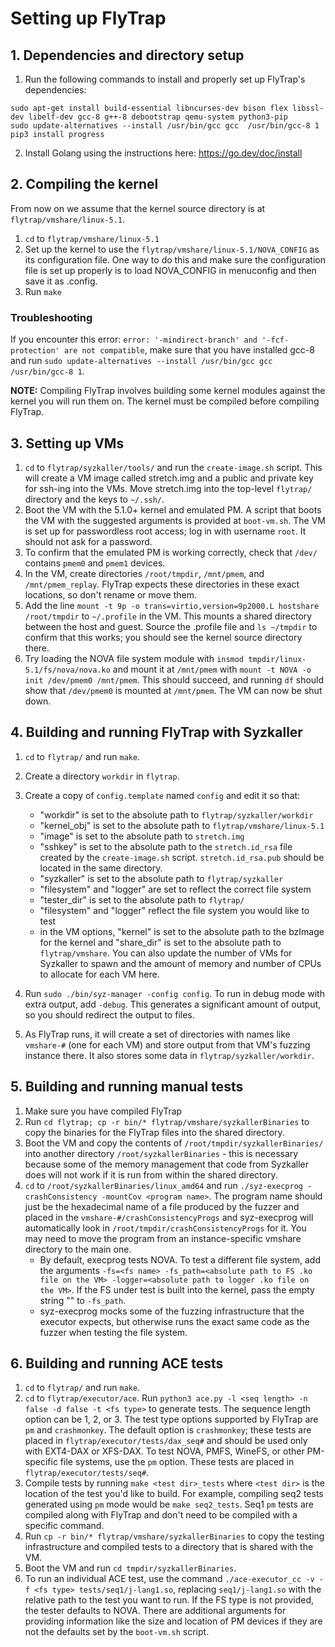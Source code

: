 # Setting up FlyTrap

## 1. Dependencies and directory setup
1. Run the following commands to install and properly set up FlyTrap's dependencies:
```
sudo apt-get install build-essential libncurses-dev bison flex libssl-dev libelf-dev gcc-8 g++-8 debootstrap qemu-system python3-pip 
sudo update-alternatives --install /usr/bin/gcc gcc  /usr/bin/gcc-8 1
pip3 install progress
```
2. Install Golang using the instructions here: https://go.dev/doc/install

## 2. Compiling the kernel
From now on we assume that the kernel source directory is at `flytrap/vmshare/linux-5.1`.
1. `cd` to `flytrap/vmshare/linux-5.1`
2. Set up the kernel to use the `flytrap/vmshare/linux-5.1/NOVA_CONFIG` as its configuration file. One way to do this and make sure the configuration file is set up properly is to load NOVA_CONFIG in menuconfig and then save it as .config. 
3. Run `make`

### Troubleshooting

If you encounter this error: `error: '-mindirect-branch' and '-fcf-protection' are not compatible`, make sure that you have installed gcc-8 and run `sudo update-alternatives --install /usr/bin/gcc gcc  /usr/bin/gcc-8 1`.

**NOTE:** Compiling FlyTrap involves building some kernel modules against the kernel you will run them on. The kernel must be compiled before compiling FlyTrap.

## 3. Setting up VMs
1. `cd` to `flytrap/syzkaller/tools/` and run the `create-image.sh` script. This will create a VM image called stretch.img and a public and private key for ssh-ing into the VMs. Move stretch.img into the top-level `flytrap/` directory and the keys to `~/.ssh/`. 
2. Boot the VM with the 5.1.0+ kernel and emulated PM. A script that boots the VM with the suggested arguments is provided at `boot-vm.sh`. The VM is set up for passwordless root access; log in with username `root`. It should not ask for a password.
3. To confirm that the emulated PM is working correctly, check that `/dev/` contains `pmem0` and `pmem1` devices. 
4. In the VM, create directories `/root/tmpdir`, `/mnt/pmem`, and `/mnt/pmem_replay`. FlyTrap expects these directories in these exact locations, so don't rename or move them. 
5. Add the line `mount -t 9p -o trans=virtio,version=9p2000.L hostshare /root/tmpdir` to `~/.profile` in the VM. This mounts a shared directory between the host and guest. Source the .profile file and `ls ~/tmpdir` to confirm that this works; you should see the kernel source directory there. 
6. Try loading the NOVA file system module with `insmod tmpdir/linux-5.1/fs/nova/nova.ko` and mount it at `/mnt/pmem` with `mount -t NOVA -o init /dev/pmem0 /mnt/pmem`. This should succeed, and running `df` should show that `/dev/pmem0` is mounted at `/mnt/pmem`. The VM can now be shut down.

## 4. Building and running FlyTrap with Syzkaller
1. `cd` to `flytrap/` and run `make`.
2. Create a directory `workdir` in `flytrap`.
3. Create a copy of `config.template` named `config` and edit it so that:

    - "workdir" is set to the absolute path to `flytrap/syzkaller/workdir`
    - "kernel_obj" is set to the absolute path to `flytrap/vmshare/linux-5.1`
    - "image" is set to the absolute path to `stretch.img`
    - "sshkey" is set to the absolute path to the `stretch.id_rsa` file created by the `create-image.sh` script. `stretch.id_rsa.pub` should be located in the same directory.
    - "syzkaller" is set to the absolute path to `flytrap/syzkaller`
    - "filesystem" and "logger" are set to reflect the correct file system
    - "tester_dir" is set to the absolute path to `flytrap/`
    - "filesystem" and "logger" reflect the file system you would like to test
    - in the VM options, "kernel" is set to the absolute path to the bzImage for the kernel and "share_dir" is set to the absolute path to `flytrap/vmshare`. You can also update the number of VMs for Syzkaller to spawn and the amount of memory and number of CPUs to allocate for each VM here.
4. Run `sudo ./bin/syz-manager -config config`. To run in debug mode with extra output, add `-debug`. This generates a significant amount of output, so you should redirect the output to files.
5. As FlyTrap runs, it will create a set of directories with names like `vmshare-#` (one for each VM) and store output from that VM's fuzzing instance there. It also stores some data in `flytrap/syzkaller/workdir`.

## 5. Building and running manual tests

1. Make sure you have compiled FlyTrap
2. Run `cd flytrap; cp -r bin/* flytrap/vmshare/syzkallerBinaries` to copy the binaries for the FlyTrap files into the shared directory. 
3. Boot the VM and copy the contents of `/root/tmpdir/syzkallerBinaries/` into another directory `/root/syzkallerBinaries` - this is necessary because some of the memory management that code from Syzkaller does will not work if it is run from within the shared directory. 
4. `cd` to `/root/syzkallerBinaries/linux_amd64` and run `./syz-execprog -crashConsistency -mountCov <program name>`. The program name should just be the hexadecimal name of a file produced by the fuzzer and placed in the `vmshare-#/crashConsistencyProgs` and syz-execprog will automatically look in `/root/tmpdir/crashConsistencyProgs` for it. You may need to move the program from an instance-specific vmshare directory to the main one. 
    - By default, execprog tests NOVA. To test a different file system, add the arguments `-fs=<fs name> -fs_path=<absolute path to FS .ko file on the VM> -logger=<absolute path to logger .ko file on the VM>`. If the FS under test is built into the kernel, pass the empty string "" to `-fs_path`.
    - syz-execprog mocks some of the fuzzing infrastructure that the executor expects, but otherwise runs the exact same code as the fuzzer when testing the file system.

## 6. Building and running ACE tests
1. `cd` to `flytrap/` and run `make`.
2. `cd` to `flytrap/executor/ace`. Run `python3 ace.py -l <seq length> -n false -d false -t <fs type>` to generate tests. The sequence length option can be 1, 2, or 3. The test type options supported by FlyTrap are `pm` and `crashmonkey`. The default option is `crashmonkey`; these tests are placed in `flytrap/executor/tests/dax_seq#` and should be used only with EXT4-DAX or XFS-DAX. To test NOVA, PMFS, WineFS, or other PM-specific file systems, use the `pm` option. These tests are placed in `flytrap/executor/tests/seq#`.
3. Compile tests by running `make <test dir>_tests` where `<test dir>` is the location of the test you'd like to build. For example, compiling seq2 tests generated using `pm` mode would be `make seq2_tests`. Seq1 `pm` tests are compiled along with FlyTrap and don't need to be compiled with a specific command.
4. Run `cp -r bin/* flytrap/vmshare/syzkallerBinaries` to copy the testing infrastructure and compiled tests to a directory that is shared with the VM.
5. Boot the VM and run `cd tmpdir/syzkallerBinaries`.
6. To run an individual ACE test, use the command `./ace-executor_cc -v -f <fs type> tests/seq1/j-lang1.so`, replacing `seq1/j-lang1.so` with the relative path to the test you want to run. If the FS type is not provided, the tester defaults to NOVA. There are additional arguments for providing information like the size and location of PM devices if they are not the defaults set by the `boot-vm.sh` script.
